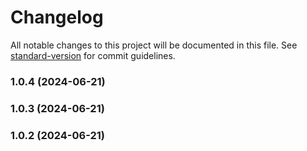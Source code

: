 # Changelog

All notable changes to this project will be documented in this file. See [standard-version](https://github.com/conventional-changelog/standard-version) for commit guidelines.

### 1.0.4 (2024-06-21)

### 1.0.3 (2024-06-21)

### 1.0.2 (2024-06-21)
